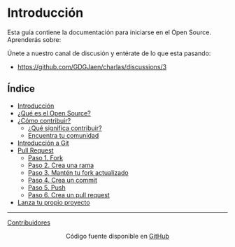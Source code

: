 # Introducción

Esta guía contiene la documentación para iniciarse en el Open Source. Aprenderás sobre:

Únete a nuestro canal de discusión y entérate de lo que esta pasando:

* https://github.com/GDGJaen/charlas/discussions/3



## Índice

- [Introducción](/1-introduccion/introduccion.md)
- [¿Qué es el Open Source?](/2-que-es-el-open-source/que-es-el-open-source.md)
- [¿Cómo contribuir?](/3-como-contribuir/como-contribuir.md)
  - [¿Qué significa contribuir?](/3-como-contribuir/que-significa-contribuir.md)
  - [Encuentra tu comunidad](/3-como-contribuir/encuentra-tu-comunidad.md)
- [Introducción a Git](/4-introduccion-a-git/introduccion-a-git.md)
- [Pull Request](/5-pull-request/pull-request.md)
  - [Paso 1. Fork](/5-pull-request/paso-1-fork.md)
  - [Paso 2. Crea una rama](/5-pull-request/paso-2-crea-una-rama.md)
  - [Paso 3. Mantén tu fork actualizado](/5-pull-request/paso-3-manten-tu-fork-actualizado.md)
  - [Paso 4. Crea un commit](/5-pull-request/paso-4-crea-un-commit.md)
  - [Paso 5. Push](/5-pull-request/paso-5-push.md)
  - [Paso 6. Crea un pull request](/5-pull-request/paso-6-crea-un-pull-request.md)
- [Lanza tu propio proyecto](/6-lanza-tu-propio-proyecto/lanza-tu-propio-proyecto.md)

-----------

[Contribuidores](./contribuidores/contribuidores.md)



<div align="center" place-items="center">
  Código fuente disponible en
  <a href="https://github.com/GDGJaen/charlas"> 
    GitHub
  </a>
</div>
